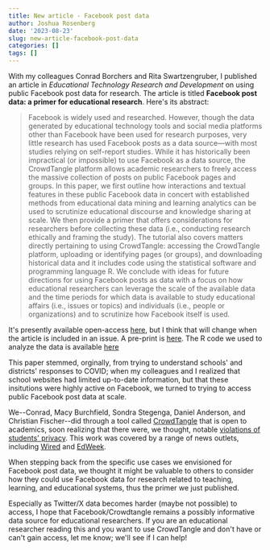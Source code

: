 ```yaml
---
title: New article - Facebook post data
author: Joshua Rosenberg
date: '2023-08-23'
slug: new-article-facebook-post-data
categories: []
tags: []
---
```


With my colleagues Conrad Borchers and Rita Swartzengruber, I published an article in *Educational Technology Research and Development* on using public Facebook post data for research. The article is titled **Facebook post data: a primer for educational research**. Here's its abstract:

> Facebook is widely used and researched. However, though the data generated by educational technology tools and social media platforms other than Facebook have been used for research purposes, very little research has used Facebook posts as a data source—with most studies relying on self-report studies. While it has historically been impractical (or impossible) to use Facebook as a data source, the CrowdTangle platform allows academic researchers to freely access the massive collection of posts on public Facebook pages and groups. In this paper, we first outline how interactions and textual features in these public Facebook data in concert with established methods from educational data mining and learning analytics can be used to scrutinize educational discourse and knowledge sharing at scale. We then provide a primer that offers considerations for researchers before collecting these data (i.e., conducting research ethically and framing the study). The tutorial also covers matters directly pertaining to using CrowdTangle: accessing the CrowdTangle platform, uploading or identifying pages (or groups), and downloading historical data and it includes code using the statistical software and programming language R. We conclude with ideas for future directions for using Facebook posts as data with a focus on how educational researchers can leverage the scale of the available data and the time periods for which data is available to study educational affairs (i.e., issues or topics) and individuals (i.e., people or organizations) and to scrutinize how Facebook itself is used.

It's presently available open-access [here](https://link.springer.com/article/10.1007/s11423-023-10269-2), but I think that will change when the article is included in an issue. A pre-print is [here](https://edarxiv.org/274yv/). The R code we used to analyze the data is available [here](https://static-content.springer.com/esm/art%3A10.1007%2Fs11423-023-10269-2/MediaObjects/11423_2023_10269_MOESM1_ESM.rmd)

This paper stemmed, orginally, from trying to understand schools' and districts' responses to COVID; when my colleagues and I realized that school websites had limited up-to-date information, but that these insitutions were highly active on Facebook, we turned to trying to access public Facebook post data at scale. 

We--Conrad, Macy Burchfield, Sondra Stegenga, Daniel Anderson, and Christian Fischer--did through a tool called [CrowdTangle](https://www.crowdtangle.com/) that is open to academics, soon realizing that there were, we thought, notable [violations of students' privacy](https://journals.sagepub.com/doi/full/10.3102/0013189X221120538). This work was covered by a range of news outlets, including [Wired](https://www.wired.com/story/teachers-on-tiktok/) and [EdWeek](https://www.edweek.org/technology/school-facebook-pages-and-privacy-concerns-what-educators-need-to-know/2022/11). 

When stepping back from the specific use cases we envisioned for Facebook post data, we thought it might be valuable to others to consider how they could use Facebook data for research related to teaching, learning, and educational systems, thus the primer we just published. 

Especially as Twitter/X data becomes harder (maybe not possible) to access, I hope that Facebook/Crowdtangle remains a possibly informative data source for educational researchers. If you are an educational researcher reading this and you want to use CrowdTangle and don't have or can't gain access, let me know; we'll see if I can help!